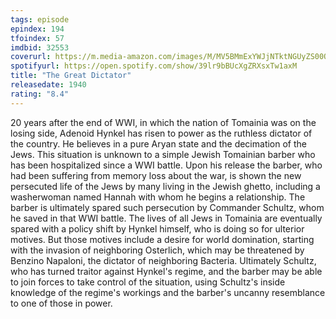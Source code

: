 ```yaml
---
tags: episode
epindex: 194
tfoindex: 57
imdbid: 32553
coverurl: https://m.media-amazon.com/images/M/MV5BMmExYWJjNTktNGUyZS00ODhmLTkxYzAtNWIzOGEyMGNiMmUwXkEyXkFqcGdeQXVyNjU0OTQ0OTY@._V1_SY300_CR0,0,202,300_.jpg
spotifyurl: https://open.spotify.com/show/39lr9bBUcXgZRXsxTw1axM
title: "The Great Dictator"
releasedate: 1940
rating: "8.4"
---
```


20 years after the end of WWI, in which the nation of Tomainia was on the losing side, Adenoid Hynkel has risen to power as the ruthless dictator of the country. He believes in a pure Aryan state and the decimation of the Jews. This situation is unknown to a simple Jewish Tomainian barber who has been hospitalized since a WWI battle. Upon his release the barber, who had been suffering from memory loss about the war, is shown the new persecuted life of the Jews by many living in the Jewish ghetto, including a washerwoman named Hannah with whom he begins a relationship. The barber is ultimately spared such persecution by Commander Schultz, whom he saved in that WWI battle. The lives of all Jews in Tomainia are eventually spared with a policy shift by Hynkel himself, who is doing so for ulterior motives. But those motives include a desire for world domination, starting with the invasion of neighboring Osterlich, which may be threatened by Benzino Napaloni, the dictator of neighboring Bacteria. Ultimately Schultz, who has turned traitor against Hynkel's regime, and the barber may be able to join forces to take control of the situation, using Schultz's inside knowledge of the regime's workings and the barber's uncanny resemblance to one of those in power.